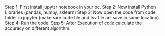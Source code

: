 Step 1:	First install jupyter notebook in your pc.
Step 2:	Now install Python Libraries (pandas, numpy, sklearn)
Step 3:	Now open the code from code folder in jupyter (make sure code file and tsv file are save in same location).
Step 4:	Run the code. 
Step 5:	After Execution of code calculate the accuracy on different algorithm.
